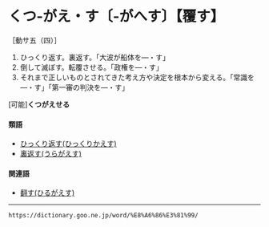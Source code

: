 # くつ‐がえ・す〔‐がへす〕【覆す】

［動サ五（四）］
1.  ひっくり返す。裏返す。「大波が船体を―・す」
2.  倒して滅ぼす。転覆させる。「政権を―・す」
3.  それまで正しいものとされてきた考え方や決定を根本から変える。「常識を―・す」「第一審の判決を―・す」
    

\[可能\]**くつがえせる**

#### 類語

-   [ひっくり返す(ひっくりかえす)](https://dictionary.goo.ne.jp/word/%E5%BC%95%E3%81%A3%E7%B9%B0%E3%82%8A%E8%BF%94%E3%81%99/#jn-185376)
-   [裏返す(うらがえす)](https://dictionary.goo.ne.jp/word/%E8%A3%8F%E8%BF%94%E3%81%99/#jn-20679)

#### 関連語

-   [翻す(ひるがえす)](https://dictionary.goo.ne.jp/word/%E7%BF%BB%E3%81%99/#jn-188656)

---
`https://dictionary.goo.ne.jp/word/%E8%A6%86%E3%81%99/`